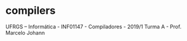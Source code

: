 # compilers
UFRGS – Informática - INF01147 - Compiladores  - 2019/1 Turma A  -  Prof. Marcelo Johann
